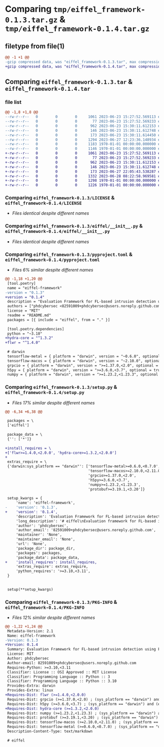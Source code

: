 # Comparing `tmp/eiffel_framework-0.1.3.tar.gz` & `tmp/eiffel_framework-0.1.4.tar.gz`

## filetype from file(1)

```diff
@@ -1 +1 @@
-gzip compressed data, was "eiffel_framework-0.1.3.tar", max compression
+gzip compressed data, was "eiffel_framework-0.1.4.tar", max compression
```

## Comparing `eiffel_framework-0.1.3.tar` & `eiffel_framework-0.1.4.tar`

### file list

```diff
@@ -1,8 +1,8 @@
--rw-r--r--   0        0        0     1061 2023-06-23 15:27:52.569113 eiffel_framework-0.1.3/LICENSE
--rw-r--r--   0        0        0       77 2023-06-23 15:27:52.569233 eiffel_framework-0.1.3/README.md
--rw-r--r--   0        0        0      962 2023-06-23 15:30:11.612153 eiffel_framework-0.1.3/eiffel/__init__.py
--rw-r--r--   0        0        0      146 2023-06-23 15:30:11.612748 eiffel_framework-0.1.3/eiffel/__main__.py
--rw-r--r--   0        0        0      173 2023-06-23 15:30:11.614450 eiffel_framework-0.1.3/eiffel/module.py
--rw-r--r--   0        0        0     1294 2023-06-27 12:23:36.148934 eiffel_framework-0.1.3/pyproject.toml
--rw-r--r--   0        0        0     1183 1970-01-01 00:00:00.000000 eiffel_framework-0.1.3/setup.py
--rw-r--r--   0        0        0     1146 1970-01-01 00:00:00.000000 eiffel_framework-0.1.3/PKG-INFO
+-rw-r--r--   0        0        0     1061 2023-06-23 15:27:52.569113 eiffel_framework-0.1.4/LICENSE
+-rw-r--r--   0        0        0       77 2023-06-23 15:27:52.569233 eiffel_framework-0.1.4/README.md
+-rw-r--r--   0        0        0      962 2023-06-23 15:30:11.612153 eiffel_framework-0.1.4/eiffel/__init__.py
+-rw-r--r--   0        0        0      146 2023-06-23 15:30:11.612748 eiffel_framework-0.1.4/eiffel/__main__.py
+-rw-r--r--   0        0        0      173 2023-06-27 22:05:43.538287 eiffel_framework-0.1.4/eiffel/module.py
+-rw-r--r--   0        0        0     1332 2023-06-28 08:22:58.969581 eiffel_framework-0.1.4/pyproject.toml
+-rw-r--r--   0        0        0     1298 1970-01-01 00:00:00.000000 eiffel_framework-0.1.4/setup.py
+-rw-r--r--   0        0        0     1226 1970-01-01 00:00:00.000000 eiffel_framework-0.1.4/PKG-INFO
```

### Comparing `eiffel_framework-0.1.3/LICENSE` & `eiffel_framework-0.1.4/LICENSE`

 * *Files identical despite different names*

### Comparing `eiffel_framework-0.1.3/eiffel/__init__.py` & `eiffel_framework-0.1.4/eiffel/__init__.py`

 * *Files identical despite different names*

### Comparing `eiffel_framework-0.1.3/pyproject.toml` & `eiffel_framework-0.1.4/pyproject.toml`

 * *Files 6% similar despite different names*

```diff
@@ -1,18 +1,20 @@
 [tool.poetry]
 name = "eiffel-framework"
-version = "0.1.3"
+version = "0.1.4"
 description = "Evaluation Framework for FL-based intrusion detection using Flower."
 authors = ["phdcybersec <82591009+phdcybersec@users.noreply.github.com>"]
 license = "MIT"
 readme = "README.md"
 packages = [{ include = "eiffel", from = "." }]
 
 [tool.poetry.dependencies]
 python = "~3.10"
+hydra-core = "^1.3.2"
+flwr = "^1.4.0"
 
 # darwin
 tensorflow-metal = { platform = "darwin", version = "~0.6.0", optional = true }
 tensorflow-macos = { platform = "darwin", version = "~2.10.0", optional = true }
 grpcio = { platform = "darwin", version = ">=1.37.0,<2.0", optional = true }
 h5py = { platform = "darwin", version = ">=3.6.0,<3.7", optional = true }
 numpy = { platform = "darwin", version = ">=1.23.2,<1.23.3", optional = true }
```

### Comparing `eiffel_framework-0.1.3/setup.py` & `eiffel_framework-0.1.4/setup.py`

 * *Files 17% similar despite different names*

```diff
@@ -6,34 +6,38 @@
 
 packages = \
 ['eiffel']
 
 package_data = \
 {'': ['*']}
 
+install_requires = \
+['flwr>=1.4.0,<2.0.0', 'hydra-core>=1.3.2,<2.0.0']
+
 extras_require = \
 {'darwin:sys_platform == "darwin"': ['tensorflow-metal>=0.6.0,<0.7.0',
                                      'tensorflow-macos>=2.10.0,<2.11.0',
                                      'grpcio>=1.37.0,<2.0',
                                      'h5py>=3.6.0,<3.7',
                                      'numpy>=1.23.2,<1.23.3',
                                      'protobuf>=3.19.1,<3.20']}
 
 setup_kwargs = {
     'name': 'eiffel-framework',
-    'version': '0.1.3',
+    'version': '0.1.4',
     'description': 'Evaluation Framework for FL-based intrusion detection using Flower.',
     'long_description': '# eiffel\nEvaluation framework for FL-based intrusion detection using Flower.\n',
     'author': 'phdcybersec',
     'author_email': '82591009+phdcybersec@users.noreply.github.com',
     'maintainer': 'None',
     'maintainer_email': 'None',
     'url': 'None',
     'package_dir': package_dir,
     'packages': packages,
     'package_data': package_data,
+    'install_requires': install_requires,
     'extras_require': extras_require,
     'python_requires': '>=3.10,<3.11',
 }
 
 
 setup(**setup_kwargs)
```

### Comparing `eiffel_framework-0.1.3/PKG-INFO` & `eiffel_framework-0.1.4/PKG-INFO`

 * *Files 12% similar despite different names*

```diff
@@ -1,22 +1,24 @@
 Metadata-Version: 2.1
 Name: eiffel-framework
-Version: 0.1.3
+Version: 0.1.4
 Summary: Evaluation Framework for FL-based intrusion detection using Flower.
 License: MIT
 Author: phdcybersec
 Author-email: 82591009+phdcybersec@users.noreply.github.com
 Requires-Python: >=3.10,<3.11
 Classifier: License :: OSI Approved :: MIT License
 Classifier: Programming Language :: Python :: 3
 Classifier: Programming Language :: Python :: 3.10
 Provides-Extra: darwin
 Provides-Extra: linux
+Requires-Dist: flwr (>=1.4.0,<2.0.0)
 Requires-Dist: grpcio (>=1.37.0,<2.0) ; (sys_platform == "darwin") and (extra == "darwin")
 Requires-Dist: h5py (>=3.6.0,<3.7) ; (sys_platform == "darwin") and (extra == "darwin")
+Requires-Dist: hydra-core (>=1.3.2,<2.0.0)
 Requires-Dist: numpy (>=1.23.2,<1.23.3) ; (sys_platform == "darwin") and (extra == "darwin")
 Requires-Dist: protobuf (>=3.19.1,<3.20) ; (sys_platform == "darwin") and (extra == "darwin")
 Requires-Dist: tensorflow-macos (>=2.10.0,<2.11.0) ; (sys_platform == "darwin") and (extra == "darwin")
 Requires-Dist: tensorflow-metal (>=0.6.0,<0.7.0) ; (sys_platform == "darwin") and (extra == "darwin")
 Description-Content-Type: text/markdown
 
 # eiffel
```

